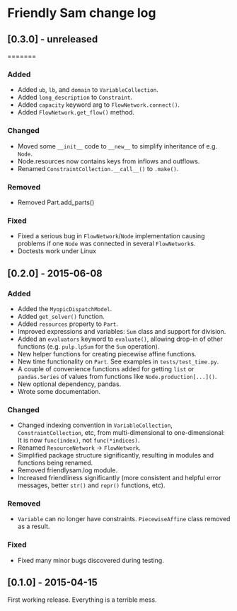 # Friendly Sam change log

## [0.3.0] - unreleased

=======

### Added
 - Added `ub`, `lb`, and `domain` to `VariableCollection`.
 - Added `long_description` to `Constraint`.
 - Added `capacity` keyword arg to `FlowNetwork.connect()`.
 - Added `FlowNetwork.get_flow()` method.

### Changed
 - Moved some `__init__` code to `__new__` to simplify inheritance of e.g. `Node`.
 - Node.resources now contains keys from inflows and outflows.
 - Renamed `ConstraintCollection.__call__()` to `.make()`.

### Removed
 - Removed Part.add_parts()

### Fixed
- Fixed a serious bug in `FlowNetwork`/`Node` implementation causing problems if one `Node` was connected in several `FlowNetwork`s.
- Doctests work under Linux


## [0.2.0] - 2015-06-08

### Added
- Added the `MyopicDispatchModel`.
- Added `get_solver()` function.
- Added `resources` property to `Part`.
- Improved expressions and variables: `Sum` class and support for division.
- Added an `evaluators` keyword to `evaluate()`, allowing drop-in of other functions (e.g. `pulp.lpSum` for the `Sum` operation).
- New helper functions for creating piecewise affine functions.
- New time functionality on `Part`. See examples in `tests/test_time.py`.
- A couple of convenience functions added for getting `list` or `pandas.Series` of values from functions like `Node.production[...]()`.
- New optional dependency, pandas.
- Wrote some documentation.

### Changed
- Changed indexing convention in `VariableCollection`, `ConstraintCollection`, etc, from multi-dimensional to one-dimensional: It is now `func(index)`, not `func(*indices)`.
- Renamed `ResourceNetwork` -> `FlowNetwork`.
- Simplified package structure significantly, resulting in modules and functions being renamed.
- Removed friendlysam.log module.
- Increased friendliness significantly (more consistent and helpful error messages, better `str()` and `repr()` functions, etc).

### Removed
- `Variable` can no longer have constraints. `PiecewiseAffine` class removed as a result.

### Fixed
- Fixed many minor bugs discovered during testing.


## [0.1.0] - 2015-04-15

First working release. Everything is a terrible mess.
